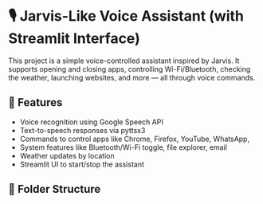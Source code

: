 # 🎙️ Jarvis-Like Voice Assistant (with Streamlit Interface)

This project is a simple voice-controlled assistant inspired by Jarvis. It supports opening and closing apps, controlling Wi-Fi/Bluetooth, checking the weather, launching websites, and more — all through voice commands.

## 🔧 Features
- Voice recognition using Google Speech API
- Text-to-speech responses via pyttsx3
- Commands to control apps like Chrome, Firefox, YouTube, WhatsApp, 
- System features like Bluetooth/Wi-Fi toggle, file explorer, email
- Weather updates by location
- Streamlit UI to start/stop the assistant

## 📂 Folder Structure
